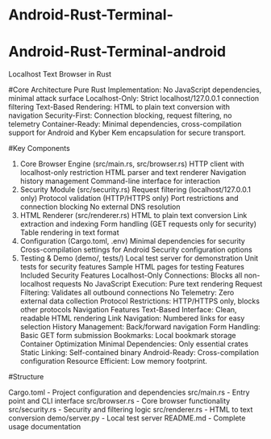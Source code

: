 # Android-Rust-Terminal-

# Android-Rust-Terminal-android 

Localhost Text Browser in Rust

#Core Architecture
Pure Rust Implementation: No JavaScript dependencies, minimal attack surface
Localhost-Only: Strict localhost/127.0.0.1 connection filtering
Text-Based Rendering: HTML to plain text conversion with navigation
Security-First: Connection blocking, request filtering, no telemetry
Container-Ready: Minimal dependencies, cross-compilation support for Android and Kyber Kem encapsulation for secure transport.

#Key Components
1. Core Browser Engine (src/main.rs, src/browser.rs)
HTTP client with localhost-only restriction
HTML parser and text renderer
Navigation history management
Command-line interface for interaction
2. Security Module (src/security.rs)
Request filtering (localhost/127.0.0.1 only)
Protocol validation (HTTP/HTTPS only)
Port restrictions and connection blocking
No external DNS resolution
3. HTML Renderer (src/renderer.rs)
HTML to plain text conversion
Link extraction and indexing
Form handling (GET requests only for security)
Table rendering in text format
4. Configuration (Cargo.toml, .env)
Minimal dependencies for security
Cross-compilation settings for Android
Security configuration options
5. Testing & Demo (demo/, tests/)
Local test server for demonstration
Unit tests for security features
Sample HTML pages for testing
Features Included
Security Features
Localhost-Only Connections: Blocks all non-localhost requests
No JavaScript Execution: Pure text rendering
Request Filtering: Validates all outbound connections
No Telemetry: Zero external data collection
Protocol Restrictions: HTTP/HTTPS only, blocks other protocols
Navigation Features
Text-Based Interface: Clean, readable HTML rendering
Link Navigation: Numbered links for easy selection
History Management: Back/forward navigation
Form Handling: Basic GET form submission
Bookmarks: Local bookmark storage
Container Optimization
Minimal Dependencies: Only essential crates
Static Linking: Self-contained binary
Android-Ready: Cross-compilation configuration
Resource Efficient: Low memory footprint.

#Structure 

Cargo.toml - Project configuration and dependencies
src/main.rs - Entry point and CLI interface
src/browser.rs - Core browser functionality
src/security.rs - Security and filtering logic
src/renderer.rs - HTML to text conversion
demo/server.py - Local test server
README.md - Complete usage documentation
